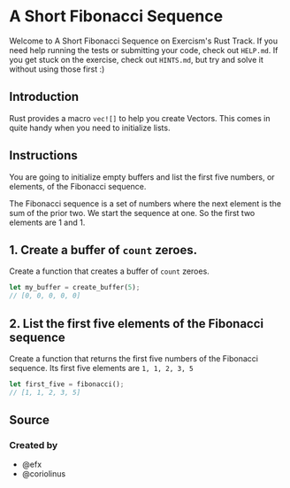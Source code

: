 # A Short Fibonacci Sequence

Welcome to A Short Fibonacci Sequence on Exercism's Rust Track.
If you need help running the tests or submitting your code, check out `HELP.md`.
If you get stuck on the exercise, check out `HINTS.md`, but try and solve it without using those first :)

## Introduction

Rust provides a macro `vec![]` to help you create Vectors.
This comes in quite handy when you need to initialize lists.

## Instructions

You are going to initialize empty buffers and list the first five numbers, or elements, of the Fibonacci sequence.

The Fibonacci sequence is a set of numbers where the next element is the sum of the prior two. We start the sequence at one. So the first two elements are 1 and 1.

## 1. Create a buffer of `count` zeroes.

Create a function that creates a buffer of `count` zeroes.

```rust
let my_buffer = create_buffer(5);
// [0, 0, 0, 0, 0]
```

## 2. List the first five elements of the Fibonacci sequence

Create a function that returns the first five numbers of the Fibonacci sequence.
Its first five elements are `1, 1, 2, 3, 5`

```rust
let first_five = fibonacci();
// [1, 1, 2, 3, 5]
```

## Source

### Created by

- @efx
- @coriolinus